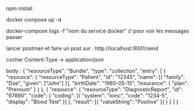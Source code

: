 npm install

docker compose up -d 

docker-compose logs -f "nom du service docker" // pour voir les messages passer

lancer postman et faire un post sur : http://localhost:9001/send

cocher Content-Type -> application/json

body : 
{
  "resourceType": "Bundle",
  "type": "collection",
  "entry": [
    {
      "resource": {
        "resourceType": "Patient",
        "id": "12345",
        "name": [{ "family": "Doe", "given": ["John"] }],
        "birthDate": "1980-05-15",
        "insurance": { "plan": "Premium" }
      }
    },
    {
      "resource": {
        "resourceType": "DiagnosticReport",
        "id": "67890",
        "code": { "coding": [{ "system": "loinc", "code": "1234-5", "display": "Blood Test" }] },
        "result": [{ "valueString": "Positive" }]
      }
    }
  ]
}

